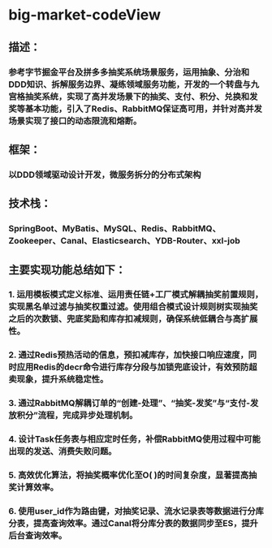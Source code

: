 # big-market-codeView
## 描述：
### 参考字节掘⾦平台及拼多多抽奖系统场景服务，运⽤抽象、分治和DDD知识、拆解服务边界、凝练领域服务功能，开发的⼀个转盘与九宫格抽奖系统，实现了⾼并发场景下的抽奖、⽀付、积分、兑换和发奖等基本功能，引⼊了Redis、RabbitMQ保证⾼可⽤，并针对⾼并发场景实现了接⼝的动态限流和熔断。
## 框架：
### 以DDD领域驱动设计开发，微服务拆分的分布式架构
## 技术栈：
### SpringBoot、MyBatis、MySQL、Redis、RabbitMQ、Zookeeper、Canal、Elasticsearch、YDB-Router、xxl-job
## 主要实现功能总结如下：
### 1. 运⽤模板模式定义标准、运⽤责任链+⼯⼚模式解耦抽奖前置规则，实现⿊名单过滤与抽奖权重过滤。使⽤组合模式设计规则树实现抽奖之后的次数锁、兜底奖励和库存扣减规则，确保系统低耦合与⾼扩展性。
### 2. 通过Redis预热活动的信息，预扣减库存，加快接⼝响应速度，同时应⽤Redis的decr命令进⾏库存分段与加锁兜底设计，有效预防超卖现象，提升系统稳定性。
### 3. 通过RabbitMQ解耦订单的“创建-处理”、“抽奖-发奖”与“⽀付-发放积分”流程，完成异步处理机制。
### 4. 设计Task任务表与相应定时任务，补偿RabbitMQ使⽤过程中可能出现的发送、消费失败问题。
### 5. ⾼效优化算法，将抽奖概率优化⾄O( )的时间复杂度，显著提⾼抽奖计算效率。
### 6. 使⽤user_id作为路由键，对抽奖记录、流⽔记录表等数据进⾏分库分表，提⾼查询效率。通过Canal将分库分表的数据同步⾄ES，提升后台查询效率。
